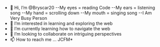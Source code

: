 - 👋 Hi, I’m @Bryscar20
--My eyes = reading Code
--My ears = listening song 
--My hand = scrolling down
--My mouth = singing song
--I Am Very Busy Person
- 👀 I’m interested in learning and exploring the web
- 🌱 I’m currently learning how to navigate the web
- 💞️ I’m looking to collaborate on intriguing perspectives 
- 📫 How to reach me ... JCFM*

<!---
Bryscar20/Bryscar20 is a ✨ special ✨ repository because its `README.md` (this file) appears on your GitHub profile.
You can click the Preview link to take a look at your changes.
--->
